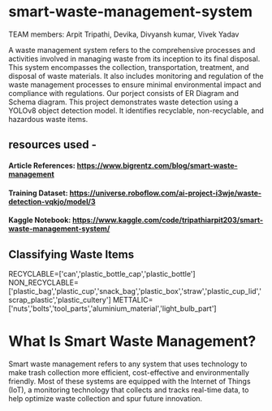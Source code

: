 # smart-waste-management-system
TEAM members:  Arpit Tripathi, Devika, Divyansh kumar, Vivek Yadav

A waste management system refers to the comprehensive processes and activities involved in managing waste from its inception to its final disposal. This system encompasses the collection, transportation, treatment, and disposal of waste materials. It also includes monitoring and regulation of the waste management processes to ensure minimal environmental impact and compliance with regulations. Our porject consists of ER Diagram and Schema diagram.
This project demonstrates waste detection using a YOLOv8 object detection model. It identifies recyclable, non-recyclable, and hazardous waste items.

## resources used - 
#### Article References: https://www.bigrentz.com/blog/smart-waste-management
#### Training Dataset: https://universe.roboflow.com/ai-project-i3wje/waste-detection-vqkjo/model/3
#### Kaggle Notebook: https://www.kaggle.com/code/tripathiarpit203/smart-waste-management-system/

## Classifying Waste Items
RECYCLABLE=['can','plastic_bottle_cap','plastic_bottle']
NON_RECYCLABLE= ['plastic_bag','plastic_cup','snack_bag','plastic_box','straw','plastic_cup_lid','scrap_plastic','plastic_cultery']
METTALIC=['nuts','bolts','tool_parts','aluminium_material','light_bulb_part']

# What Is Smart Waste Management?
Smart waste management refers to any system that uses technology to make trash collection more efficient, cost-effective and environmentally friendly. Most of these systems are equipped with the Internet of Things (IoT), a monitoring technology that collects and tracks real-time data, to help optimize waste collection and spur future innovation.



